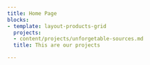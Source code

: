 ```yaml
---
title: Home Page
blocks:
- template: layout-products-grid
  projects:
  - content/projects/unforgetable-sources.md
  title: This are our projects

---
```

